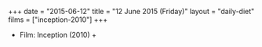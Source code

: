 +++
date = "2015-06-12"
title = "12 June 2015 (Friday)"
layout = "daily-diet"
films = ["inception-2010"]
+++


* Film: Inception (2010) +